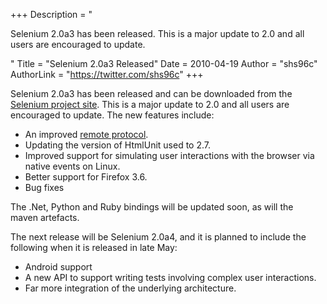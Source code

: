 +++
Description = "<p>Selenium 2.0a3 has been released. This is a major update to 2.0 and all users are encouraged to update.</p>"
Title = "Selenium 2.0a3 Released"
Date = 2010-04-19
Author = "shs96c"
AuthorLink = "https://twitter.com/shs96c"
+++

<p>Selenium 2.0a3 has been released and can be downloaded from the <a href="http://code.google.com/p/selenium/downloads/list">Selenium project site</a>. This is a major update to 2.0 and all users are encouraged to update. The new features include:</p>
<ul>
<li>An improved <a href="http://code.google.com/p/selenium/wiki/JsonWireProtocol">remote protocol</a>.</li>
<li>Updating the version of HtmlUnit used to 2.7.</li>
<li>Improved support for simulating user interactions with the browser via native events on Linux.</li>
<li>Better support for Firefox 3.6.</li>
<li>Bug fixes</li>
</ul>
<p>The .Net, Python and Ruby bindings will be updated soon, as will the maven artefacts.</p>
<p>The next release will be Selenium 2.0a4, and it is planned to include the following when it is released in late May:</p>
<ul>
<li>Android support</li>
<li>A new API to support writing tests involving complex user interactions.</li>
<li>Far more integration of the underlying architecture.</li>
</ul>

